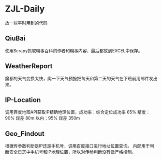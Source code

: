 # ZJL-Daily
放一些平时用到的代码

## QiuBai
使用Scrapy抓取糗事百科的作者和糗事内容，最后都放到EXCEL中保存。

## WeatherReport
魔都的天气变换太快，爬一下天气预报把每天和第二天的天气在下班前用邮件发出来。

## IP-Location
调用百度地图API获取IP精确地理位置，成功率：综合定位成功率 65%
精度：90% 误差 80m 以内；95% 误差 350m

## Geo_Findout
根据传参数判断是IP还是手机号，调用百度接口进行地址位置查询。
内部用于判断安全日志中手机号和IP地理位置，所以对传参判断没有做严格控制。
